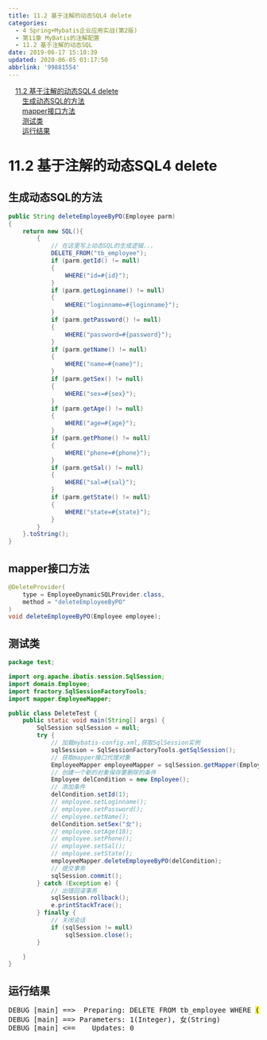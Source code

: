 ```yaml
---
title: 11.2 基于注解的动态SQL4 delete
categories: 
  - 4 Spring+Mybatis企业应用实战(第2版)
  - 第11章 MyBatis的注解配置
  - 11.2 基于注解的动态SQL
date: 2019-06-17 15:10:39
updated: 2020-06-05 03:17:50
abbrlink: '99881554'
---
```

<div id='my_toc'><a href="/JavaReadingNotes/99881554/#11-2-基于注解的动态SQL4-delete" class="header_1">11.2 基于注解的动态SQL4 delete</a>&nbsp;<br><a href="/JavaReadingNotes/99881554/#生成动态SQL的方法" class="header_2">生成动态SQL的方法</a>&nbsp;<br><a href="/JavaReadingNotes/99881554/#mapper接口方法" class="header_2">mapper接口方法</a>&nbsp;<br><a href="/JavaReadingNotes/99881554/#测试类" class="header_2">测试类</a>&nbsp;<br><a href="/JavaReadingNotes/99881554/#运行结果" class="header_2">运行结果</a>&nbsp;<br></div>
<style>.header_1{margin-left: 1em;}.header_2{margin-left: 2em;}.header_3{margin-left: 3em;}.header_4{margin-left: 4em;}.header_5{margin-left: 5em;}.header_6{margin-left: 6em;}</style>
<!--more-->
<script>if (navigator.platform.search('arm')==-1){document.getElementById('my_toc').style.display = 'none';}var e,p = document.getElementsByTagName('p');while (p.length>0) {e = p[0];e.parentElement.removeChild(e);}</script>

<!--end-->
# 11.2 基于注解的动态SQL4 delete #
## 生成动态SQL的方法 ##
```java /MyADynamicSQLTest/src/mapper/EmployeeDynamicSQLProvider.java
public String deleteEmployeeByPO(Employee parm)
{
    return new SQL(){
        {
            // 在这里写上动态SQL的生成逻辑...
            DELETE_FROM("tb_employee");
            if (parm.getId() != null)
            {
                WHERE("id=#{id}");
            }
            if (parm.getLoginname() != null)
            {
                WHERE("loginname=#{loginname}");
            }
            if (parm.getPassword() != null)
            {
                WHERE("password=#{password}");
            }
            if (parm.getName() != null)
            {
                WHERE("name=#{name}");
            }
            if (parm.getSex() != null)
            {
                WHERE("sex=#{sex}");
            }
            if (parm.getAge() != null)
            {
                WHERE("age=#{age}");
            }
            if (parm.getPhone() != null)
            {
                WHERE("phone=#{phone}");
            }
            if (parm.getSal() != null)
            {
                WHERE("sal=#{sal}");
            }
            if (parm.getState() != null)
            {
                WHERE("state=#{state}");
            }
        }
    }.toString();
}
```
## mapper接口方法 ##
```java /MyADynamicSQLTest/src/mapper/EmployeeMapper.java
@DeleteProvider(
    type = EmployeeDynamicSQLProvider.class,
    method = "deleteEmployeeByPO"
)
void deleteEmployeeByPO(Employee employee);
```
## 测试类 ##
```java
package test;

import org.apache.ibatis.session.SqlSession;
import domain.Employee;
import fractory.SqlSessionFactoryTools;
import mapper.EmployeeMapper;

public class DeleteTest {
    public static void main(String[] args) {
        SqlSession sqlSession = null;
        try {
            // 加载mybatis-config.xml,获取SqlSession实例
            sqlSession = SqlSessionFactoryTools.getSqlSession();
            // 获取mapper接口代理对象
            EmployeeMapper employeeMapper = sqlSession.getMapper(EmployeeMapper.class);
            // 创建一个新的对象保存要删除的条件
            Employee delCondition = new Employee();
            // 添加条件
            delCondition.setId(1);
            // employee.setLoginname();
            // employee.setPassword();
            // employee.setName();
            delCondition.setSex("女");
            // employee.setAge(18);
            // employee.setPhone();
            // employee.setSal();
            // employee.setState();
            employeeMapper.deleteEmployeeByPO(delCondition);
            // 提交事务
            sqlSession.commit();
        } catch (Exception e) {
            // 出错回滚事务
            sqlSession.rollback();
            e.printStackTrace();
        } finally {
            // 关闭会话
            if (sqlSession != null)
                sqlSession.close();
        }

    }
}
```
## 运行结果 ##
<pre>
DEBUG [main] ==&gt;  Preparing: DELETE FROM tb_employee WHERE <mark>(id=? AND sex=?)</mark> 
DEBUG [main] ==&gt; Parameters: 1(Integer), 女(String)
DEBUG [main] &lt;==    Updates: 0
</pre>